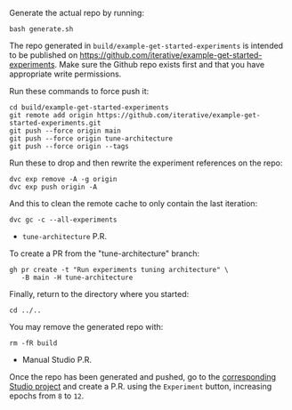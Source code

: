 Generate the actual repo by running: 

```
bash generate.sh
```

The repo generated in `build/example-get-started-experiments` is intended to be 
published on https://github.com/iterative/example-get-started-experiments. 
Make sure the Github repo exists first and that you have appropriate write 
permissions.

Run these commands to force push it:

```
cd build/example-get-started-experiments
git remote add origin https://github.com/iterative/example-get-started-experiments.git
git push --force origin main
git push --force origin tune-architecture
git push --force origin --tags
```

Run these to drop and then rewrite the experiment references on the repo:

```
dvc exp remove -A -g origin
dvc exp push origin -A
```

And this to clean the remote cache to only contain the last iteration:

```
dvc gc -c --all-experiments
```

- `tune-architecture` P.R.

To create a PR from the "tune-architecture" branch:

```
gh pr create -t "Run experiments tuning architecture" \
   -B main -H tune-architecture
```

Finally, return to the directory where you started:

```
cd ../..
```

You may remove the generated repo with:

```
rm -fR build
```

- Manual Studio P.R.

Once the repo has been generated and pushed, go to the 
[corresponding Studio project](https://studio.iterative.ai/team/Iterative/projects/example-get-started-experiments-y8toqd433r) 
and create a P.R. using the `Experiment` button, increasing epochs from `8` to 
`12`.
